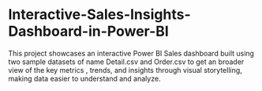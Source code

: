 # Interactive-Sales-Insights-Dashboard-in-Power-BI
This project showcases an interactive Power BI Sales dashboard built using two sample datasets of name Detail.csv and Order.csv to get an broader view of the key metrics , trends, and insights through visual storytelling, making data easier to understand and analyze.   
